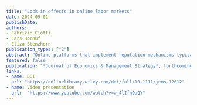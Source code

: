 ```yaml
---
title: "Lock-in effects in online labor markets"
date: 2024-09-01
publishDate: 
authors: 
- Fabrizio Ciotti
- Lars Hornuf
- Eliza Stenzhorn
publication_types: ["2"]
abstract: "Online platforms that implement reputation mechanisms typically prevent the transfer of ratings to other platforms, leading to lock‐in effects and high switching costs for users. Platforms are able to capitalize on this arrangement, for example, by charging their users higher fees. In this paper, we theoretically and experimentally investigate the effects of platform pricing on workers' switching behavior in online labor markets and analyze whether a policy regime with reputation portability could mitigate lock‐in effects and reduce the likelihood of worker capitalization by the platform. We examine switching motives in depth, differentiating between monetary motives and fairness preferences. We provide theoretical evidence for the existence of switching costs if reputation mechanisms are platform‐specific. Our model predicts that reputation portability lowers switching costs, eliminating the possibility for platforms to capitalize on lock‐in effects. We test our predictions using an online lab‐in‐the‐field experiment. The results are in line with our theoretical model and show that platforms can capitalize on lock‐in effects more effectively in a policy regime without reputation portability. We also find that reputation portability has a positive impact on worker mobility and the wages of highly rated workers. The data further show that the switching of workers is primarily driven by monetary motives, but perceiving the platform fee as unfair also plays a significant role for workers."
featured: false
publication: "*Journal of Economics & Management Strategy*, forthcoming"
links:
- name: DOI
  url: "https://onlinelibrary.wiley.com/doi/full/10.1111/jems.12612"
- name: Video presentation
  url:  "https://www.youtube.com/watch?v=w_4lIfnOaQY"
---
```



